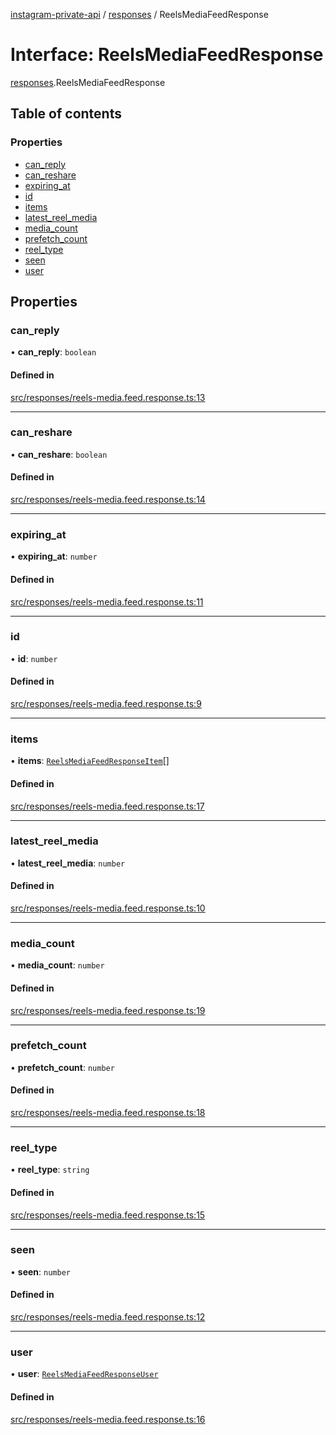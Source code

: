 [instagram-private-api](../../README.md) / [responses](../../modules/responses.md) / ReelsMediaFeedResponse

# Interface: ReelsMediaFeedResponse

[responses](../../modules/responses.md).ReelsMediaFeedResponse

## Table of contents

### Properties

- [can\_reply](ReelsMediaFeedResponse.md#can_reply)
- [can\_reshare](ReelsMediaFeedResponse.md#can_reshare)
- [expiring\_at](ReelsMediaFeedResponse.md#expiring_at)
- [id](ReelsMediaFeedResponse.md#id)
- [items](ReelsMediaFeedResponse.md#items)
- [latest\_reel\_media](ReelsMediaFeedResponse.md#latest_reel_media)
- [media\_count](ReelsMediaFeedResponse.md#media_count)
- [prefetch\_count](ReelsMediaFeedResponse.md#prefetch_count)
- [reel\_type](ReelsMediaFeedResponse.md#reel_type)
- [seen](ReelsMediaFeedResponse.md#seen)
- [user](ReelsMediaFeedResponse.md#user)

## Properties

### can\_reply

• **can\_reply**: `boolean`

#### Defined in

[src/responses/reels-media.feed.response.ts:13](https://github.com/Nerixyz/instagram-private-api/blob/4971f34/src/responses/reels-media.feed.response.ts#L13)

___

### can\_reshare

• **can\_reshare**: `boolean`

#### Defined in

[src/responses/reels-media.feed.response.ts:14](https://github.com/Nerixyz/instagram-private-api/blob/4971f34/src/responses/reels-media.feed.response.ts#L14)

___

### expiring\_at

• **expiring\_at**: `number`

#### Defined in

[src/responses/reels-media.feed.response.ts:11](https://github.com/Nerixyz/instagram-private-api/blob/4971f34/src/responses/reels-media.feed.response.ts#L11)

___

### id

• **id**: `number`

#### Defined in

[src/responses/reels-media.feed.response.ts:9](https://github.com/Nerixyz/instagram-private-api/blob/4971f34/src/responses/reels-media.feed.response.ts#L9)

___

### items

• **items**: [`ReelsMediaFeedResponseItem`](ReelsMediaFeedResponseItem.md)[]

#### Defined in

[src/responses/reels-media.feed.response.ts:17](https://github.com/Nerixyz/instagram-private-api/blob/4971f34/src/responses/reels-media.feed.response.ts#L17)

___

### latest\_reel\_media

• **latest\_reel\_media**: `number`

#### Defined in

[src/responses/reels-media.feed.response.ts:10](https://github.com/Nerixyz/instagram-private-api/blob/4971f34/src/responses/reels-media.feed.response.ts#L10)

___

### media\_count

• **media\_count**: `number`

#### Defined in

[src/responses/reels-media.feed.response.ts:19](https://github.com/Nerixyz/instagram-private-api/blob/4971f34/src/responses/reels-media.feed.response.ts#L19)

___

### prefetch\_count

• **prefetch\_count**: `number`

#### Defined in

[src/responses/reels-media.feed.response.ts:18](https://github.com/Nerixyz/instagram-private-api/blob/4971f34/src/responses/reels-media.feed.response.ts#L18)

___

### reel\_type

• **reel\_type**: `string`

#### Defined in

[src/responses/reels-media.feed.response.ts:15](https://github.com/Nerixyz/instagram-private-api/blob/4971f34/src/responses/reels-media.feed.response.ts#L15)

___

### seen

• **seen**: `number`

#### Defined in

[src/responses/reels-media.feed.response.ts:12](https://github.com/Nerixyz/instagram-private-api/blob/4971f34/src/responses/reels-media.feed.response.ts#L12)

___

### user

• **user**: [`ReelsMediaFeedResponseUser`](ReelsMediaFeedResponseUser.md)

#### Defined in

[src/responses/reels-media.feed.response.ts:16](https://github.com/Nerixyz/instagram-private-api/blob/4971f34/src/responses/reels-media.feed.response.ts#L16)
